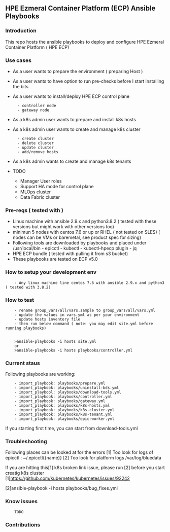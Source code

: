 ## HPE  Ezmeral Container Platform (ECP)  Ansible Playbooks

### Introduction
This repo hosts the ansible playbooks to deploy and configure HPE Ezmeral Container Platform ( HPE ECP)

### Use cases
  - As a user wants to prepare the environment ( preparing Host )
  - As a user wants to have option to run pre-checks before I start installing the bits
  - As a user wants to install/deploy HPE ECP control plane

          - controller node
          - gateway node
  - As a k8s admin user wants to prepare and install k8s hosts
  - As a k8s admin user wants to create and manage k8s cluster
  
          - create cluster
          - delete cluster
          - update cluster
          - add/remove hosts
  - As a k8s admin wants to create and manage k8s tenants
  - TODO
	
	- Manager User roles
	- Support HA mode for control plane
  	- MLOps cluster
	- Data Fabric cluster
  

### Pre-reqs ( tested with )
- Linux machine with ansible 2.9.x and python3.8.2 ( tested with these versions but might work with other versions too)
- minimun 5 nodes with centos 7.6 or up or RHEL ( not tested on SLES) ( nodes can be VMs or baremetal, see product spec for sizing)
- Following tools are downloaded by playbooks and placed under /usr/local/bin
        - epicctl
        - kubectl
        - kubectl-hpecp plugin
        - jq
- HPE ECP bundle ( tested with pulling it from s3 bucket)
- These playbooks are tested on ECP v5.0

### How to setup your development env
        - Any linux machine line centos 7.6 with ansible 2.9.x and python3 ( tested with 3.8.2)
### How to test
        - rename group_vars/all/vars.sample to group_vars/all/vars.yml
        - update the values in vars.yml as per your environment
        - update hosts inventory file
        - then run below command ( note: you may edit site.yml before running playbooks)

        
        >ansible-playbooks -i hosts site.yml
        or
        >ansible-playbooks -i hosts playbooks/controller.yml
        
### Current staus

Following playbooks are working:

        - import_playbook: playbooks/prepare.yml
        - import_playbook: playbooks/uninstall-bds.yml
        - import_playbool: playbooks/download-tools.yml
        - import_playbook: playbooks/controller.yml
        - import_playbook: playbooks/gateway.yml
        - import_playbook: playbooks/k8s-hosts.yml
        - import_playbook: playbooks/k8s-cluster.yml
        - import_playbook: playbooks/k8s-tenant.yml
        - import_playbook: playbooks/epic-worker.yml

If you starting first time, you can start from download-tools.yml

### Troubleshooting
Following places can be looked at for the errors
[1] Too look for logs of epicctl : ~/.epicctl{{name}}
[2] Too look for platform logs /var/log/bluedata

If you are hitting this[1] k8s broken link issue, please run [2] before you start creatig  k8s cluster
[1]https://github.com/kubernetes/kubernetes/issues/92242

[2]ansible-playbook -i hosts playbooks/bug_fixes.yml

### Know issues
        TODO

### Contributions



